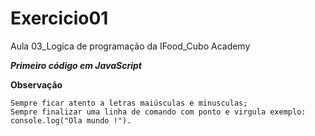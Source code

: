 # Exercicio01
Aula 03_Logica de programação da IFood_Cubo Academy

***Primeiro código em JavaScript***

**Observação**

    Sempre ficar atento a letras maiúsculas e minusculas;
    Sempre finalizar uma linha de comando com ponto e virgula exemplo: console.log("Ola mundo !").
